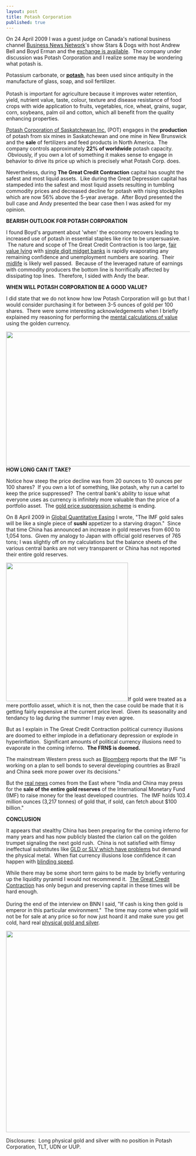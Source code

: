 ```yaml
---
layout: post
title: Potash Corporation
published: true
---
```

<p>On 24 April 2009 I was a guest judge on Canada's national business channel <a href="http://www.bnn.ca/" target="_blank">Business News Network</a>'s show Stars &amp; Dogs with host Andrew Bell and Boyd Erman and the <a href="http://podcast.runtogold.com/2009/04/25/rtg-32-2009-04-25/" target="_blank">exchange is available</a>.  The company under discussion was Potash Corporation and I realize some may be wondering what potash is.</p>
<p>Potassium carbonate, or <strong><a href="http://en.wikipedia.org/wiki/Potash" target="_blank">potash</a></strong>, has been used since antiquity in the manufacture of glass, soap, and soil fertilizer. <br/><br/>Potash is important for agriculture because it improves water retention, yield, nutrient value, taste, colour, texture and disease resistance of food crops with wide application to fruits, vegetables, rice, wheat, grains, sugar, corn, soybeans, palm oil and cotton, which all benefit from the quality enhancing properties.</p>
<p><a href="http://finance.yahoo.com/q/pr?s=POT" target="_blank">Potash Corporation of Saskatchewan Inc.</a> (POT) engages in the <strong>production</strong> of potash from six mines in Saskatchewan and one mine in New Brunswick and the <strong>sale</strong> of fertilizers and feed products in North America.  The company controls approximately <strong>22% of worldwide</strong> potash capacity.  Obviously, if you own a lot of something it makes sense to engage in behavior to drive its price up which is precisely what Potash Corp. does.</p>
<p>Nevertheless, during <strong>The Great Credit Contraction</strong> capital has sought the safest and most liquid assets.  Like during the Great Depression capital has stampeded into the safest and most liquid assets resulting in tumbling commodity prices and decreased decline for potash with rising stockpiles which are now 56% above the 5-year average.  After Boyd presented the bull case and Andy presented the bear case then I was asked for my opinion.</p>
<p><strong>BEARISH OUTLOOK FOR POTASH CORPORATION</strong></p>
<p>I found Boyd's argument about 'when' the economy recovers leading to increased use of potash in essential staples like rice to be unpersuasive.  The nature and scope of The Great Credit Contraction is too large, <a href="http://www.runtogold.com/2009/04/fair-value-lying/" target="_blank">fair value lying</a> with <a href="http://www.runtogold.com/2009/02/a-herd-of-single-digit-midgets/" target="_blank">single digit midget banks</a> is rapidly evaporating any remaining confidence and unemployment numbers are soaring.  Their <a title="midlife" href="http://www.midlifebachelor.com" target="_blank">midlife</a> is likely well passed.  Because of the leveraged nature of earnings with commodity producers the bottom line is horrifically affected by dissipating top lines.  Therefore, I sided with Andy the bear.</p>
<p><strong>WHEN WILL POTASH CORPORATION BE A GOOD VALUE?</strong></p>
<p>I did state that we do not know how low Potash Corporation will go but that I would consider purchasing it for between 3-5 ounces of gold per 100 shares.  There were some interesting acknowledgements when I briefly explained my reasoning for performing the <a href="http://www.runtogold.com/2008/08/value-calculation/" target="_blank">mental calculations of value</a> using the golden currency.</p>
<p><a href="http://www.runtogold.com" target="_blank"><img class="aligncenter" title="Potash Corporation" src="{{ site.baseurl }}/images/Potash-Corporation.jpg" alt="" width="600" height="369" /></a><strong>HOW LONG CAN IT TAKE?</strong></p>
<p>Notice how steep the price decline was from 20 ounces to 10 ounces per 100 shares?  If you own a lot of something, like potash, why run a cartel to keep the price suppressed?  The central bank's ability to issue what everyone uses as currency is infinitely more valuable than the price of a portfolio asset.  The <a href="http://www.runtogold.com/2005/09/goldrush-21/" target="_blank">gold price suppression scheme</a> is ending.</p>
<p>On 8 April 2009 in <a href="http://www.runtogold.com/2009/04/global-quantitative-easing/" target="_blank">Global Quantitative Easing</a> I wrote, "The IMF gold sales will be like a single piece of <strong>sushi</strong> appetizer to a starving dragon."  Since that time China has announced an increase in gold reserves from 600 to 1,054 tons.  Given my analogy to Japan with official gold reserves of 765 tons; I was slightly off on my calculations but the balance sheets of the various central banks are not very transparent or China has not reported their entire gold reserves.</p>
<p><a href="http://www.creditcontraction.com" target="_blank"><img class="alignright" title="Central Bank currency reserves" src="{{ site.baseurl }}/images/Paper-Reserves.jpg" alt="" width="334" height="379" /></a>If gold were treated as a mere portfolio asset, which it is not, then the case could be made that it is getting fairly expensive at the current price level.  Given its seasonality and tendancy to lag during the summer I may even agree.</p>
<p>But as I explain in The Great Credit Contraction political currency illusions are doomed to either implode in a deflationary depression or explode in hyperinflation.  Significant amounts of political currency illusions need to evaporate in the coming inferno.  <strong>The FRN$ is doomed.</strong></p>
<p>The mainstream Western press such as <a href="http://www.bloomberg.com/apps/news?pid=newsarchive&amp;sid=aUGVsyn7q2qo" target="_blank">Bloomberg</a> reports that the IMF "is working on a plan to sell bonds to several developing countries as Brazil and China seek more power over its decisions."</p>
<p>But the <a href="http://www.mydigitalfc.com/news/india-and-china-want-imf-sell-its-100b-gold-897" target="_blank">real news</a> comes from the East where "India and China may press for the <strong>sale of the entire gold reserves</strong> of the International Monetary Fund (IMF) to raise money for the least developed countries.  The IMF holds 103.4 million ounces (3,217 tonnes) of gold that, if sold, can fetch about $100 billion."</p>
<p><strong>CONCLUSION</strong></p>
<p>It appears that stealthy China has been preparing for the coming inferno for many years and has now publicly blasted the clarion call on the golden trumpet signaling the next gold rush.  China is not satisfied with flimsy ineffectual substitutes like <a href="http://www.runtogold.com/2008/12/a-problem-with-gld-and-slv-etfs/" target="_blank">GLD or SLV which have problems</a> but demand the physical metal.  When fiat currency illusions lose confidence it can happen with <a href="http://www.runtogold.com/2008/09/lehman-and-speed/" target="_blank">blinding speed</a>.</p>
<p>While there may be some short term gains to be made by briefly venturing up the liquidity pyramid I would not recommend it.  <a href="http://www.creditcontraction.com" target="_blank">The Great Credit Contraction</a> has only begun and preserving capital in these times will be hard enough.  <br/><br/>During the end of the interview on BNN I said, "If cash is king then gold is emperor in this particular environment."  The time may come when gold will not be for sale at any price so for now just hoard it and make sure you get cold, hard real <a href="http://www.runtogold.com/goldmoney" target="_blank">physical gold and silver</a>.</p>
<p><a href="http://www.creditcontraction.com" target="_blank"><img class="aligncenter" title="The Great Credit Contraction Liquidity Pyramid" src="{{ site.baseurl }}/images/Liquidity-Pyramid.jpg" alt="" width="600" height="551" /></a></p>
<p>Disclosures:  Long physical gold and silver with no position in Potash Corporation, TLT, UDN or UUP.</p>
